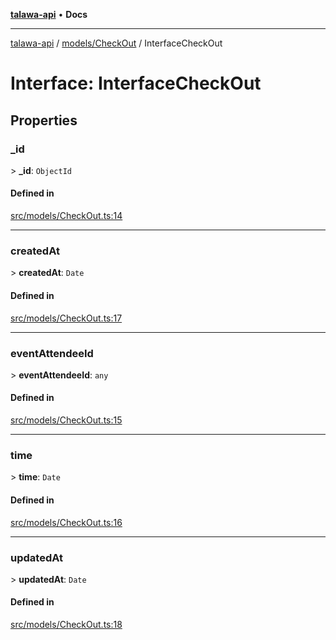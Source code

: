 [**talawa-api**](../../../README.md) • **Docs**

***

[talawa-api](../../../modules.md) / [models/CheckOut](../README.md) / InterfaceCheckOut

# Interface: InterfaceCheckOut

## Properties

### \_id

\> **\_id**: `ObjectId`

#### Defined in

[src/models/CheckOut.ts:14](https://github.com/PalisadoesFoundation/talawa-api/blob/d0c167bb942c4778fba221c2cdd27665fc7dbf61/src/models/CheckOut.ts#L14)

***

### createdAt

\> **createdAt**: `Date`

#### Defined in

[src/models/CheckOut.ts:17](https://github.com/PalisadoesFoundation/talawa-api/blob/d0c167bb942c4778fba221c2cdd27665fc7dbf61/src/models/CheckOut.ts#L17)

***

### eventAttendeeId

\> **eventAttendeeId**: `any`

#### Defined in

[src/models/CheckOut.ts:15](https://github.com/PalisadoesFoundation/talawa-api/blob/d0c167bb942c4778fba221c2cdd27665fc7dbf61/src/models/CheckOut.ts#L15)

***

### time

\> **time**: `Date`

#### Defined in

[src/models/CheckOut.ts:16](https://github.com/PalisadoesFoundation/talawa-api/blob/d0c167bb942c4778fba221c2cdd27665fc7dbf61/src/models/CheckOut.ts#L16)

***

### updatedAt

\> **updatedAt**: `Date`

#### Defined in

[src/models/CheckOut.ts:18](https://github.com/PalisadoesFoundation/talawa-api/blob/d0c167bb942c4778fba221c2cdd27665fc7dbf61/src/models/CheckOut.ts#L18)
